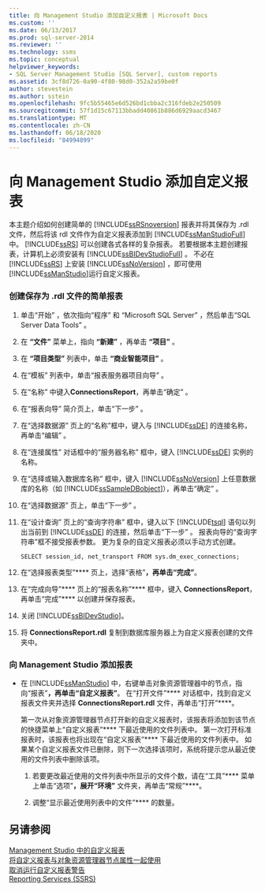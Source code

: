 ```yaml
---
title: 向 Management Studio 添加自定义报表 | Microsoft Docs
ms.custom: ''
ms.date: 06/13/2017
ms.prod: sql-server-2014
ms.reviewer: ''
ms.technology: ssms
ms.topic: conceptual
helpviewer_keywords:
- SQL Server Management Studio [SQL Server], custom reports
ms.assetid: 3cf8d726-0a90-4f80-98d0-352a2a59be0f
author: stevestein
ms.author: sstein
ms.openlocfilehash: 9fc5b55465e6d526bd1cbba2c316fdeb2e250509
ms.sourcegitcommit: 57f1d15c67113bbadd40861b886d6929aacd3467
ms.translationtype: MT
ms.contentlocale: zh-CN
ms.lasthandoff: 06/18/2020
ms.locfileid: "84994899"
---
```

# <a name="add-a-custom-report-to-management-studio"></a>向 Management Studio 添加自定义报表
  本主题介绍如何创建简单的 [!INCLUDE[ssRSnoversion](../../includes/ssrsnoversion-md.md)] 报表并将其保存为 .rdl 文件，然后将该 rdl 文件作为自定义报表添加到 [!INCLUDE[ssManStudioFull](../../includes/ssmanstudiofull-md.md)] 中。 [!INCLUDE[ssRS](../../includes/ssrs.md)] 可以创建各式各样的复杂报表。 若要根据本主题创建报表，计算机上必须安装有 [!INCLUDE[ssBIDevStudioFull](../../includes/ssbidevstudiofull-md.md)] 。 不必在 [!INCLUDE[ssRS](../../includes/ssrs.md)] 上安装 [!INCLUDE[ssNoVersion](../../includes/ssnoversion-md.md)] ，即可使用 [!INCLUDE[ssManStudio](../../includes/ssmanstudio-md.md)]运行自定义报表。  
  
  
### <a name="to-create-a-simple-report-saved-as-an-rdl-file"></a>创建保存为 .rdl 文件的简单报表  
  
1.  单击“开始”  ，依次指向“程序”  和 “Microsoft SQL Server”  ，然后单击“SQL Server Data Tools”  。  
  
2.  在 **“文件”** 菜单上，指向 **“新建”** ，再单击 **“项目”** 。  
  
3.  在 **“项目类型”** 列表中，单击 **“商业智能项目”** 。  
  
4.  在“模板”  列表中，单击“报表服务器项目向导”  。  
  
5.  在“名称”  中键入**ConnectionsReport**，再单击“确定”  。  
  
6.  在“报表向导”  简介页上，单击“下一步”  。  
  
7.  在“选择数据源”  页上的“名称”框中，键入与 [!INCLUDE[ssDE](../../includes/ssde-md.md)] 的连接名称，再单击“编辑”  。  
  
8.  在“连接属性”  对话框中的“服务器名称”  框中，键入 [!INCLUDE[ssDE](../../includes/ssde-md.md)] 实例的名称。  
  
9. 在“选择或输入数据库名称”  框中，键入 [!INCLUDE[ssNoVersion](../../includes/ssnoversion-md.md)] 上任意数据库的名称（如 [!INCLUDE[ssSampleDBobject](../../includes/sssampledbobject-md.md)]），再单击“确定”  。  
  
10. 在“选择数据源”  页上，单击“下一步”  。  
  
11. 在“设计查询”  页上的“查询字符串”  框中，键入以下 [!INCLUDE[tsql](../../includes/tsql-md.md)] 语句以列出当前到 [!INCLUDE[ssDE](../../includes/ssde-md.md)] 的连接，然后单击“下一步”  。 报表向导的“查询字符串”框不接受报表参数。 更为复杂的自定义报表必须以手动方式创建。  
  
     `SELECT session_id, net_transport FROM sys.dm_exec_connections;`  
  
12. 在“选择报表类型”**** 页上，选择“表格”****，再单击“完成”****。  
  
13. 在“完成向导”**** 页上的“报表名称”**** 框中，键入 **ConnectionsReport**，再单击“完成”**** 以创建并保存报表。  
  
14. 关闭 [!INCLUDE[ssBIDevStudio](../../includes/ssbidevstudio-md.md)]。  
  
15. 将 **ConnectionsReport.rdl** 复制到数据库服务器上为自定义报表创建的文件夹中。  
  
### <a name="to-add-a-report-to-management-studio"></a>向 Management Studio 添加报表  
  
-   在 [!INCLUDE[ssManStudio](../../includes/ssmanstudio-md.md)] 中，右键单击对象资源管理器中的节点，指向“报表”****，再单击“自定义报表”****。 在“打开文件”**** 对话框中，找到自定义报表文件夹并选择 **ConnectionsReport.rdl** 文件，再单击“打开”****。  
  
     第一次从对象资源管理器节点打开新的自定义报表时，该报表将添加到该节点的快捷菜单上“自定义报表”**** 下最近使用的文件列表中。 第一次打开标准报表时，该报表也将出现在“自定义报表”**** 下最近使用的文件列表中。 如果某个自定义报表文件已删除，则下一次选择该项时，系统将提示您从最近使用的文件列表中删除该项。  
  
    1.  若要更改最近使用的文件列表中所显示的文件个数，请在“工具”**** 菜单上单击“选项”****，展开“环境”**** 文件夹，再单击“常规”****。  
  
    2.  调整“显示最近使用列表中的文件”**** 的数量。  
  
## <a name="see-also"></a>另请参阅  
 [Management Studio 中的自定义报表](custom-reports-in-management-studio.md)   
 [将自定义报表与对象资源管理器节点属性一起使用](use-custom-reports-with-object-explorer-node-properties.md)   
 [取消运行自定义报表警告](unsuppress-run-custom-report-warnings.md)   
 [Reporting Services (SSRS)](../../reporting-services/create-deploy-and-manage-mobile-and-paginated-reports.md)  
  
  
